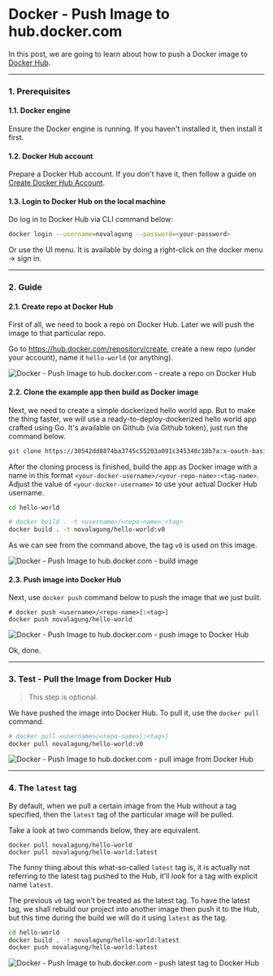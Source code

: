 # Docker - Push Image to hub.docker.com

In this post, we are going to learn about how to push a Docker image to [Docker Hub](https://hub.docker.com/).

---

### 1. Prerequisites

#### 1.1. Docker engine

Ensure the Docker engine is running. If you haven't installed it, then install it first.

#### 1.2. Docker Hub account

Prepare a Docker Hub account. If you don't have it, then follow a guide on [Create Docker Hub Account](docker-hub-create-account.html).

#### 1.3. Login to Docker Hub on the local machine

Do log in to Docker Hub via CLI command below:

```bash
docker login --username=novalagung --password=<your-password>
```

Or use the UI menu. It is available by doing a right-click on the docker menu → sign in.

---

### 2. Guide

#### 2.1. Create repo at Docker Hub

First of all, we need to book a repo on Docker Hub. Later we will push the image to that particular repo.

Go to https://hub.docker.com/repository/create, create a new repo (under your account), name it `hello-world` (or anything).

![Docker - Push Image to hub.docker.com - create a repo on Docker Hub](https://i.imgur.com/uvLjxqv.png)

#### 2.2. Clone the example app then build as Docker image

Next, we need to create a simple dockerized hello world app. But to make the thing faster, we will use a ready-to-deploy-dockerized hello world app crafted using Go. It's available on Github (via Github token), just run the command below.

```bash
git clone https://30542dd8874ba3745c55203a091c345340c18b7a:x-oauth-basic@github.com/novalagung/hello-world.git
```

After the cloning process is finished, build the app as Docker image with a name in this format `<your-docker-username>/<your-repo-name>:<tag-name>`. Adjust the value of `<your-docker-username>` to use your actual Docker Hub username.

```bash
cd hello-world

# docker build . -t <username>/<repo-name>:<tag>
docker build . -t novalagung/hello-world:v0
```

As we can see from the command above, the tag `v0` is used on this image.

![Docker - Push Image to hub.docker.com - build image](https://i.imgur.com/aiduEji.png)

#### 2.3. Push image into Docker Hub

Next, use `docker push` command below to push the image that we just built.

```
# docker push <username>/<repo-name>[:<tag>]
docker push novalagung/hello-world
```

![Docker - Push Image to hub.docker.com - push image to Docker Hub](https://i.imgur.com/TUy6Ffa.png)

Ok, done.

---

### 3. Test - Pull the Image from Docker Hub

> This step is optional.

We have pushed the image into Docker Hub. To pull it, use the `docker pull` command.

```bash
# docker pull <username>/<repo-name>[:<tag>]
docker pull novalagung/hello-world:v0
```

![Docker - Push Image to hub.docker.com - pull image from Docker Hub](https://i.imgur.com/tdRlNr7.png)

---

### 4. The `latest` tag

By default, when we pull a certain image from the Hub without a tag specified, then the `latest` tag of the particular image will be pulled.

Take a look at two commands below, they are equivalent.

```
docker pull novalagung/hello-world
docker pull novalagung/hello-world:latest
```

The funny thing about this what-so-called `latest` tag is, it is actually not referring to the latest tag pushed to the Hub, it'll look for a tag with explicit name `latest`.

The previous `v0` tag won't be treated as the latest tag. To have the latest tag, we shall rebuild our project into another image then push it to the Hub, but this time during the build we will do it using `latest` as the tag.

```bash
cd hello-world
docker build . -t novalagung/hello-world:latest
docker push novalagung/hello-world:latest
```

![Docker - Push Image to hub.docker.com - push latest tag to Docker Hub](https://i.imgur.com/6y0MEEA.png)
